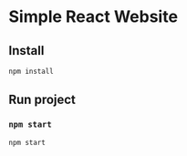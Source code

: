# Simple React Website

## Install

```bash
npm install
```

## Run project

### `npm start`

```bash
npm start
```
